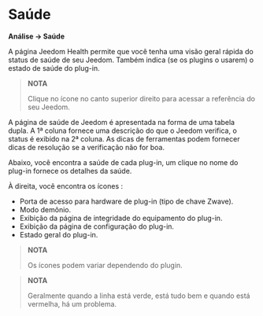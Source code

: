 # Saúde
**Análise → Saúde**

A página Jeedom Health permite que você tenha uma visão geral rápida do status de saúde de seu Jeedom.
Também indica (se os plugins o usarem) o estado de saúde do plug-in.

> **NOTA**
>
> Clique no ícone no canto superior direito para acessar a referência do seu Jeedom.

A página de saúde de Jeedom é apresentada na forma de uma tabela dupla.
A 1ª coluna fornece uma descrição do que o Jeedom verifica, o status é exibido na 2ª coluna.
As dicas de ferramentas podem fornecer dicas de resolução se a verificação não for boa.

Abaixo, você encontra a saúde de cada plug-in, um clique no nome do plug-in fornece os detalhes da saúde.

À direita, você encontra os ícones :

-   Porta de acesso para hardware de plug-in (tipo de chave Zwave).
-   Modo demônio.
-   Exibição da página de integridade do equipamento do plug-in.
-   Exibição da página de configuração do plug-in.
-   Estado geral do plug-in.

> **NOTA**
>
> Os ícones podem variar dependendo do plugin.

> **NOTA**
>
> Geralmente quando a linha está verde, está tudo bem e quando está vermelha, há um problema.
